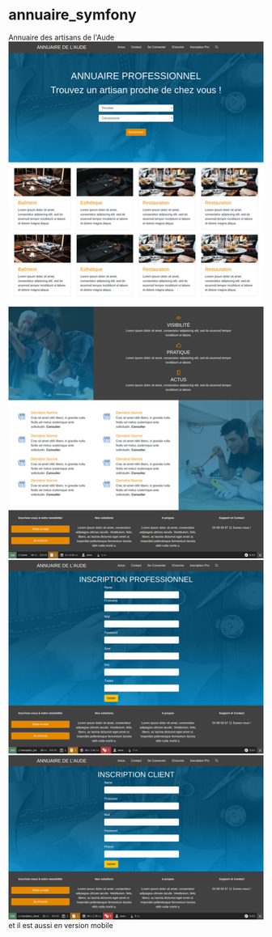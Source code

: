 # annuaire_symfony
Annuaire des artisans de l'Aude
![alt text](https://github.com/SandraMILLET/annuaire_symfony/blob/master/annuaireSandra/public/VISUEL/home.png)
![alt text](https://github.com/SandraMILLET/annuaire_symfony/blob/master/annuaireSandra/public/VISUEL/inscription_pro.png)
![alt text](https://github.com/SandraMILLET/annuaire_symfony/blob/master/annuaireSandra/public/VISUEL/inscription_user.png)
et il est aussi en version mobile
